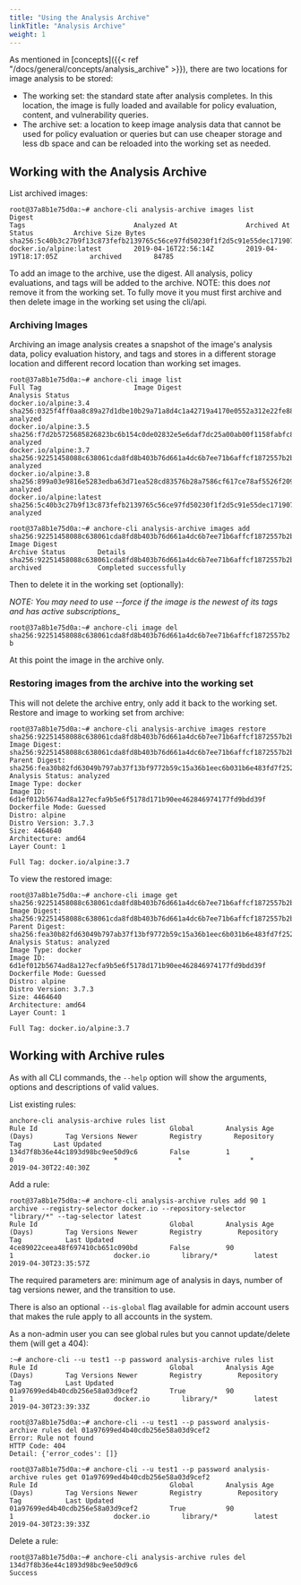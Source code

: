 ```yaml
---
title: "Using the Analysis Archive"
linkTitle: "Analysis Archive"
weight: 1
---
```


As mentioned in [concepts]({{< ref "/docs/general/concepts/analysis_archive" >}}), there are two locations for image analysis to be stored:
* The working set: the standard state after analysis completes. In this location, the image is fully loaded and available for policy evaluation, content, and vulnerability queries.
* The archive set: a location to keep image analysis data that cannot be used for policy evaluation or queries but can use cheaper storage and less db space and can be reloaded into the working set as needed.

## Working with the Analysis Archive

List archived images:

```
root@37a8b1e75d0a:~# anchore-cli analysis-archive images list
Digest                                                                         Tags                           Analyzed At                 Archived At                 Status          Archive Size Bytes        
sha256:5c40b3c27b9f13c873fefb2139765c56ce97fd50230f1f2d5c91e55dec171907        docker.io/alpine:latest        2019-04-16T22:56:14Z        2019-04-19T18:17:05Z        archived        84785                     
```

To add an image to the archive, use the digest. All analysis, policy evaluations, and tags will be added to the archive.
NOTE: this does *not* remove it from the working set. To fully move it you must first archive and then delete image in the working set using the cli/api.


### Archiving Images

Archiving an image analysis creates a snapshot of the image's analysis data, policy evaluation history, and tags and stores in a different storage location and
different record location than working set images.

```
root@37a8b1e75d0a:~# anchore-cli image list
Full Tag                       Image Digest                                                                   Analysis Status        
docker.io/alpine:3.4           sha256:0325f4ff0aa8c89a27d1dbe10b29a71a8d4c1a42719a4170e0552a312e22fe88        analyzed               
docker.io/alpine:3.5           sha256:f7d2b5725685826823bc6b154c0de02832e5e6daf7dc25a00ab00f1158fabfc8        analyzed               
docker.io/alpine:3.7           sha256:92251458088c638061cda8fd8b403b76d661a4dc6b7ee71b6affcf1872557b2b        analyzed               
docker.io/alpine:3.8           sha256:899a03e9816e5283edba63d71ea528cd83576b28a7586cf617ce78af5526f209        analyzed               
docker.io/alpine:latest        sha256:5c40b3c27b9f13c873fefb2139765c56ce97fd50230f1f2d5c91e55dec171907        analyzed               

root@37a8b1e75d0a:~# anchore-cli analysis-archive images add sha256:92251458088c638061cda8fd8b403b76d661a4dc6b7ee71b6affcf1872557b2b
Image Digest                                                                   Archive Status        Details                       
sha256:92251458088c638061cda8fd8b403b76d661a4dc6b7ee71b6affcf1872557b2b        archived              Completed successfully        

```

Then to delete it in the working set (optionally):

_NOTE: You may need to use --force if the image is the newest of its tags and has active subscriptions__

`root@37a8b1e75d0a:~# anchore-cli image del sha256:92251458088c638061cda8fd8b403b76d661a4dc6b7ee71b6affcf1872557b2b`

At this point the image in the archive only.


### Restoring images from the archive into the working set

This will not delete the archive entry, only add it back to the working set. Restore and image to working set from archive:

```
root@37a8b1e75d0a:~# anchore-cli analysis-archive images restore sha256:92251458088c638061cda8fd8b403b76d661a4dc6b7ee71b6affcf1872557b2b 
Image Digest: sha256:92251458088c638061cda8fd8b403b76d661a4dc6b7ee71b6affcf1872557b2b
Parent Digest: sha256:fea30b82fd63049b797ab37f13bf9772b59c15a36b1eec6b031b6e483fd7f252
Analysis Status: analyzed
Image Type: docker
Image ID: 6d1ef012b5674ad8a127ecfa9b5e6f5178d171b90ee462846974177fd9bdd39f
Dockerfile Mode: Guessed
Distro: alpine
Distro Version: 3.7.3
Size: 4464640
Architecture: amd64
Layer Count: 1

Full Tag: docker.io/alpine:3.7
```

To view the restored image:
```
root@37a8b1e75d0a:~# anchore-cli image get sha256:92251458088c638061cda8fd8b403b76d661a4dc6b7ee71b6affcf1872557b2b
Image Digest: sha256:92251458088c638061cda8fd8b403b76d661a4dc6b7ee71b6affcf1872557b2b
Parent Digest: sha256:fea30b82fd63049b797ab37f13bf9772b59c15a36b1eec6b031b6e483fd7f252
Analysis Status: analyzed
Image Type: docker
Image ID: 6d1ef012b5674ad8a127ecfa9b5e6f5178d171b90ee462846974177fd9bdd39f
Dockerfile Mode: Guessed
Distro: alpine
Distro Version: 3.7.3
Size: 4464640
Architecture: amd64
Layer Count: 1

Full Tag: docker.io/alpine:3.7
```


## Working with Archive rules
As with all CLI commands, the `--help` option will show the arguments, options and descriptions of valid values.

List existing rules:

```
anchore-cli analysis-archive rules list
Rule Id                                 Global        Analysis Age (Days)        Tag Versions Newer        Registry        Repository        Tag        Last Updated                
134d7f8b36e44c1893d98bc9ee50d9c6        False         1                          0                         *               *                 *          2019-04-30T22:40:30Z     
```

Add a rule:

```
root@37a8b1e75d0a:~# anchore-cli analysis-archive rules add 90 1 archive --registry-selector docker.io --repository-selector "library/*" --tag-selector latest
Rule Id                                 Global        Analysis Age (Days)        Tag Versions Newer        Registry         Repository        Tag           Last Updated                
4ce89022ceea48f697410cb651c090bd        False         90                         1                         docker.io        library/*         latest        2019-04-30T23:35:57Z
```


The required parameters are: minimum age of analysis in days, number of tag versions newer, and the transition to use.

There is also an optional `--is-global` flag available for admin account users that makes the rule apply to all accounts
in the system.

As a non-admin user you can see global rules but you cannot update/delete them (will get a 404):

```
:~# anchore-cli --u test1 --p password analysis-archive rules list
Rule Id                                 Global        Analysis Age (Days)        Tag Versions Newer        Registry         Repository        Tag           Last Updated                
01a97699ed4b40cdb256e58a03d9cef2        True          90                         1                         docker.io        library/*         latest        2019-04-30T23:39:33Z        

root@37a8b1e75d0a:~# anchore-cli --u test1 --p password analysis-archive rules del 01a97699ed4b40cdb256e58a03d9cef2
Error: Rule not found
HTTP Code: 404
Detail: {'error_codes': []}

root@37a8b1e75d0a:~# anchore-cli --u test1 --p password analysis-archive rules get 01a97699ed4b40cdb256e58a03d9cef2
Rule Id                                 Global        Analysis Age (Days)        Tag Versions Newer        Registry         Repository        Tag           Last Updated                
01a97699ed4b40cdb256e58a03d9cef2        True          90                         1                         docker.io        library/*         latest        2019-04-30T23:39:33Z        
```


Delete a rule:

```
root@37a8b1e75d0a:~# anchore-cli analysis-archive rules del 134d7f8b36e44c1893d98bc9ee50d9c6
Success
```

